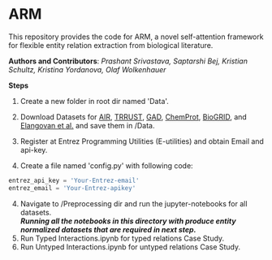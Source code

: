 # ARM
This repository provides the code for ARM, a novel self-attention framework for flexible entity relation extraction from biological literature.

**Authors and Contributors**: *Prashant Srivastava, Saptarshi Bej, Kristian Schultz, Kristina Yordanova, Olaf Wolkenhauer*

**Steps**
1. Create a new folder in root dir named 'Data'.
2. Download Datasets for <a href="https://air.bio.informatik.uni-rostock.de/">AIR</a>, 
                         <a href="https://www.grnpedia.org/trrust/">TRRUST</a>, 
                         <a href="https://geneticassociationdb.nih.gov/">GAD</a>, 
                         <a href="https://biocreative.bioinformatics.udel.edu/news/corpora/chemprot-corpus-biocreative-vi/">ChemProt</a>, 
                         <a href="https://thebiogrid.org/">BioGRID</a>, and 
                         <a href="https://github.com/elangovana/PPI-typed-relation-extractor">Elangovan et al.</a> 
                         and save them in /Data.
                           
2. Register at Entrez Programming Utilities (E-utilities) and obtain Email and api-key. 
3. Create a file named 'config.py' with following code: <br>
```python
entrez_api_key = 'Your-Entrez-email'
entrez_email = 'Your-Entrez-apikey'
```
4. Navigate to /Preprocessing dir and run the jupyter-notebooks for all datasets. <br>
 **_Running all the notebooks in this directory with produce entity normalized datasets that are required in next step._**
5. Run Typed Interactions.ipynb for typed relations Case Study. 
6. Run Untyped Interactions.ipynb for untyped relations Case Study. 
